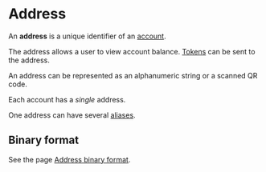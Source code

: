 # Address

An **address** is a unique identifier of an [account](/en/blockchain/account/).

The address allows a user to view account balance. [Tokens](/en/blockchain/token/) can be sent to the address.

An address can be represented as an alphanumeric string or a scanned QR code.

Each account has a _single_ address.

One address can have several [aliases](/en/blockchain/account/alias).

## Binary format
See the page [Address binary format](/en/blockchain/binary-format/address-binary-format).
